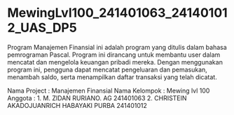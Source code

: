 # MewingLvl100_241401063_241401012_UAS_DP5
Program Manajemen Finansial ini adalah program yang ditulis dalam bahasa pemrograman Pascal. Program ini dirancang untuk membantu user dalam mencatat dan mengelola keuangan pribadi mereka. Dengan menggunakan program ini, pengguna dapat mencatat pengeluaran dan pemasukan, menambah saldo, serta menampilkan daftar transaksi yang telah dicatat.

Nama Project : Manajemen Finansial
Nama Kelompok : Mewing lvl 100
Anggota : 1. M. ZIDAN RURIANO. AG 241401063
          2. CHRISTEIN AKADOJUANRICH HABAYAKI PURBA 241401012



